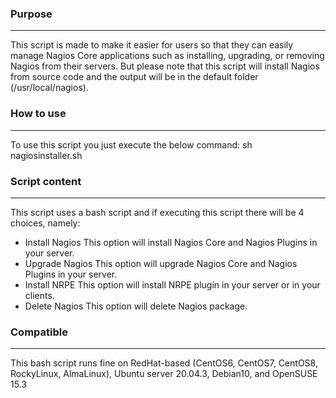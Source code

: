 ### Purpose

---
This script is made to make it easier for users so that they can easily manage Nagios Core applications such as installing, upgrading, or removing Nagios from their servers. But please note that this script will install Nagios from source code and the output will be in the default folder (/usr/local/nagios).




### How to use

---
To use this script you just execute the below command:
sh nagiosinstaller.sh




### Script content

---
This script uses a bash script and if executing this script there will be 4 choices, namely:
* Install Nagios
This option will install Nagios Core and Nagios Plugins in your server.
* Upgrade Nagios
This option will upgrade Nagios Core and Nagios Plugins in your server.
* Install NRPE
This option will install NRPE plugin in your server or in your clients.
* Delete Nagios
This option will delete Nagios package.


 
### Compatible

---
This bash script runs fine on RedHat-based (CentOS6, CentOS7, CentOS8, RockyLinux, AlmaLinux), Ubuntu server 20.04.3, Debian10, and OpenSUSE 15.3
